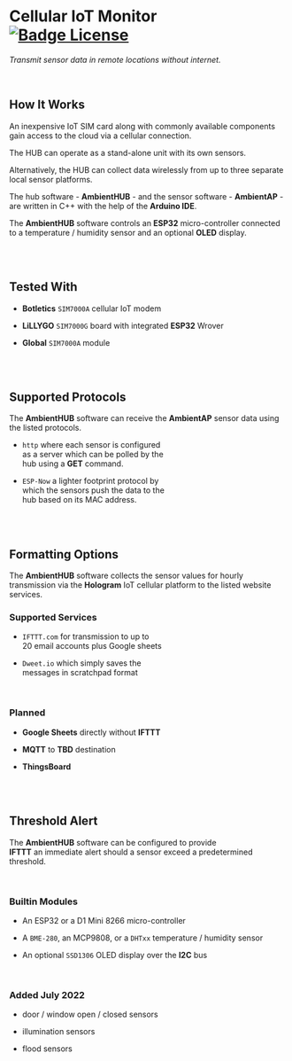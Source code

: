 # Cellular IoT Monitor   [![Badge License]][License]

*Transmit sensor data in remote locations without internet.*

<br>

## How It Works

An inexpensive IoT SIM card along with commonly available components gain access to the cloud via a cellular connection.

The HUB can operate as a stand-alone unit with its own sensors.

Alternatively, the HUB can collect data wirelessly from up to three separate local sensor platforms.

The hub software - **AmbientHUB** - and the sensor software - **AmbientAP** - are written in C++ with the help of the **Arduino IDE**.

The **AmbientHUB** software controls an **ESP32** micro-controller connected to a temperature / humidity sensor and an optional **OLED** display.

<br>
<br>

## Tested With

-   **Botletics** `SIM7000A` cellular IoT modem

-   **LiLLYGO** `SIM7000G` board with integrated **ESP32** Wrover

-   **Global** `SIM7000A` module

<br>
<br>

## Supported Protocols

The **AmbientHUB** software can receive the **AmbientAP** sensor data using the listed protocols.

-  `http` where each sensor is configured <br>
    as a server which can be polled by the <br>
    hub using a **GET** command.

-   `ESP-Now` a lighter footprint protocol by <br>
    which the sensors push the data to the <br>
    hub based on its MAC address.

<br>
<br>

## Formatting Options

The **AmbientHUB** software collects the sensor values for hourly transmission via the **Hologram** IoT cellular platform to the listed website services.

### Supported Services

-   `IFTTT.com` for transmission to up to <br>
    20 email accounts plus Google sheets

-   `Dweet.io` which simply saves the <br>
    messages in scratchpad format

<br>

### Planned

- **Google Sheets** directly without **IFTTT**

- **MQTT** to **TBD** destination

- **ThingsBoard**

<br>
<br>

## Threshold Alert

The **AmbientHUB** software can be configured to provide <br>
**IFTTT** an immediate alert should a sensor exceed a predetermined threshold.

<br>

### Builtin Modules

-   An ESP32 or a D1 Mini 8266 micro-controller

-   A `BME-280`, an MCP9808, or a `DHTxx` temperature / humidity sensor

-   An optional `SSD1306` OLED display over the **I2C** bus

<br>

### Added July 2022

-   door / window open / closed sensors

-   illumination sensors

-   flood sensors

<br>


<!----------------------------------------------------------------------------->

[Badge License]: https://img.shields.io/badge/License-Unknown-808080.svg?style=for-the-badge

[License]: #

